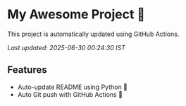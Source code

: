 # My Awesome Project 🚀

This project is automatically updated using GitHub Actions.

_Last updated: 2025-06-30 00:24:30 IST_

## Features
- Auto-update README using Python 🐍
- Auto Git push with GitHub Actions 🤖
